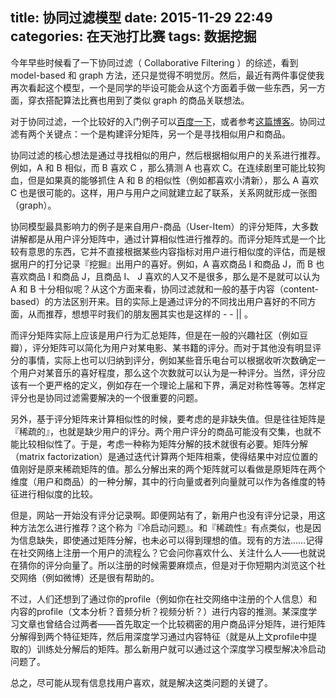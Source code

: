 title: 协同过滤模型
date: 2015-11-29 22:49
categories: 在天池打比赛
tags: 数据挖掘
---

今年早些时候看了一下协同过滤（ Collaborative Filtering ）的综述，看到 model-based 和 graph 方法，还只是觉得不明觉厉。然后，最近有两件事促使我再次看起这个模型，一个是同学的毕设可能会从这个方面着手做一些东西，另一方面，穿衣搭配算法比赛也用到了类似 graph 的商品关联想法。

对于协同过滤，一个比较好的入门例子可以[百度一下][1]，或者参考[这篇博客][2]。协同过滤有两个关键点：一个是构建评分矩阵，另一个是寻找相似用户和商品。

协同过滤的核心想法是通过寻找相似的用户，然后根据相似用户的关系进行推荐。例如，A 和 B 相似，而 B 喜欢 C ，那么猜测 A 也喜欢 C。在连续剧里可能比较狗血，但是如果真的能够抓住 A 和 B 的相似性（例如都喜欢小清新），那么 A 喜欢 C 也是很可能的。这样，用户与用户之间就建立起了联系，关系网就形成一张图（graph）。

协同模型最具影响力的例子是来自用户-商品（User-Item）的评分矩阵，大多数讲解都是从用户评分矩阵中，通过计算相似性进行推荐的。而评分矩阵式是一个比较有意思的东西，它并不直接根据某些内容指标对用户进行相似度的评估，而是根据用户的打分记录『挖掘』出用户的喜好。例如，A 喜欢商品 I 和商品 J，而 B 也喜欢商品 I 和商品 J，且商品 I、 J 喜欢的人又不是很多，那么是不是就可以认为 A 和 B 十分相似呢？从这个方面来看，协同过滤就和一般的基于内容（content-based）的方法区别开来。目的实际上是通过评分的不同找出用户喜好的不同方面，从而推荐，想想平时我们的朋友圈其实也是这样的 - - || 。

而评分矩阵实际上应该是用户行为汇总矩阵，但是在一般的兴趣社区（例如豆瓣），评分矩阵可以简化为用户对某电影、某书籍的评分。而对于其他没有明显评分的事情，实际上也可以归纳到评分，例如某些音乐电台可以根据收听次数确定一个用户对某音乐的喜好程度，那么这个次数就可以认为是一种评分。当然，评分应该有一个更严格的定义，例如存在一个理论上届和下界，满足对称性等等。怎样定评分也是协同过滤需要解决的一个很重要的问题。

另外，基于评分矩阵来计算相似性的时候，要考虑的是非缺失值。但是往往矩阵是『稀疏的』，也就是缺少用户的评分。两个用户评分的商品可能没有交集，也就不能比较相似性了。于是，考虑一种称为矩阵分解的技术就很有必要。矩阵分解（matrix factorization）是通过迭代计算两个矩阵相乘，使得结果中对应位置的值刚好是原来稀疏矩阵的值。那么分解出来的两个矩阵就可以看做是原矩阵在两个维度（用户和商品）的一种分解，其中的行向量或者列向量就可以作为各维度的特征进行相似度的比较。

但是，网站一开始没有评分记录啊。即便网站有了，新用户也没有评分记录，用这种方法怎么进行推荐？这个称为『冷启动问题』。和『稀疏性』有点类似，也是因为信息缺失，即使通过矩阵分解，也未必可以得到理想的值。现有的方法……记得在社交网络上注册一个用户的流程么？它会问你喜欢什么、关注什么人——也就说在猜你的评分向量了。所以注册的时候需要麻烦点，但是对于你短期内浏览这个社交网络（例如微博）还是很有帮助的。

不过，人们还想到了通过你的profile（例如你在社交网络中注册的个人信息）和内容的profile（文本分析？音频分析？视频分析？）进行内容的推测。某深度学习文章也曾结合过两者——首先取定一个比较稠密的用户商品评分矩阵，进行矩阵分解得到两个特征矩阵，然后用深度学习通过内容特征（就是从上文profile中提取的）训练处分解后的矩阵。那么新用户就可以通过这个深度学习模型解决冷启动问题了。

总之，尽可能从现有信息找用户喜欢，就是解决这类问题的关键了。

[1]: https://www.baidu.com/s?ie=utf-8&f=8&rsv_bp=0&rsv_idx=1&ch=&tn=baidu&bar=&wd=%E5%8D%8F%E5%90%8C%E8%BF%87%E6%BB%A4&rn=&rsv_pq=a31bc9450001202e&rsv_t=e111J%2FhqMM1XxboP3SfmMaA9bhaGIYHQ3hDHWDzgoWbZ8lsXw3iCSmf%2F0Kg&rsv_enter=1&rsv_sug3=1 "百度一下"

[2]: http://www.cnblogs.com/luchen927/archive/2012/02/01/2325360.html "协同过滤相关博文"